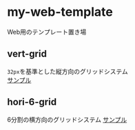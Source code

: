 # my-web-template
Web用のテンプレート置き場

## vert-grid
`32px`を基準とした縦方向のグリッドシステム  
[サンプル](https://higurashi-takuto.github.io/my-web-template/vert-grid/index.html)

## hori-6-grid
6分割の横方向のグリッドシステム
[サンプル](https://higurashi-takuto.github.io/my-web-template/hori-6-grid/index.html)